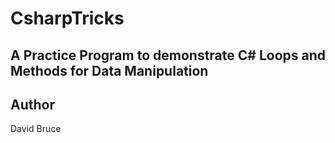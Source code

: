 # CsharpTricks


## A Practice Program to demonstrate C# Loops and Methods for Data Manipulation

## Author
David Bruce
